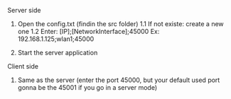 Server side
1. Open the config.txt (findin the src folder)
  1.1 If not existe: create a new one
  1.2 Enter: [IP];[NetworkInterface];45000
    Ex: 192.168.1.125;wlan1;45000
   
2. Start the server application

Client side
1. Same as the server (enter the port 45000, but your default used port gonna be the 45001 if you go in a server mode)
